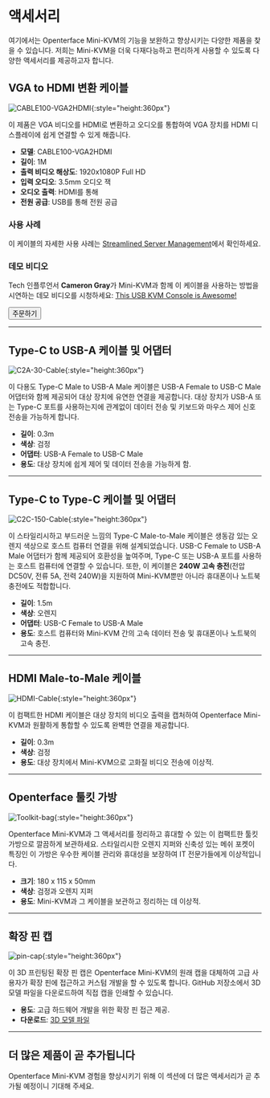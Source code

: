 # 액세서리

여기에서는 Openterface Mini-KVM의 기능을 보완하고 향상시키는 다양한 제품을 찾을 수 있습니다. 저희는 Mini-KVM을 더욱 다재다능하고 편리하게 사용할 수 있도록 다양한 액세서리를 제공하고자 합니다.

## VGA to HDMI 변환 케이블

![CABLE100-VGA2HDMI](https://assets.openterface.com/images/product/part/CABLE100-VGA2HDMI-1.webp){:style="height:360px"}

이 제품은 VGA 비디오를 HDMI로 변환하고 오디오를 통합하여 VGA 장치를 HDMI 디스플레이에 쉽게 연결할 수 있게 해줍니다.

- **모델**: CABLE100-VGA2HDMI
- **길이**: 1M
- **출력 비디오 해상도**: 1920x1080P Full HD
- **입력 오디오**: 3.5mm 오디오 잭
- **오디오 출력**: HDMI를 통해
- **전원 공급**: USB를 통해 전원 공급

### 사용 사례
이 케이블의 자세한 사용 사례는 [Streamlined Server Management](/use-cases/#streamlined-server-management)에서 확인하세요.

### 데모 비디오
Tech 인플루언서 **Cameron Gray**가 Mini-KVM과 함께 이 케이블을 사용하는 방법을 시연하는 데모 비디오를 시청하세요: [This USB KVM Console is Awesome!](https://youtu.be/xAEQpWyfY-c?si=auB5NtqHVw2C7iIK&t=1693)

<button class="md-button" onclick="window.location.href='https://www.crowdsupply.com/techxartisan/openterface-mini-kvm#products'">주문하기</button>

---

## Type-C to USB-A 케이블 및 어댑터

![C2A-30-Cable](https://assets.openterface.com/images/product/part/OP-04-CABLE30-C2A.webp){:style="height:360px"}

이 다용도 Type-C Male to USB-A Male 케이블은 USB-A Female to USB-C Male 어댑터와 함께 제공되어 대상 장치에 유연한 연결을 제공합니다. 대상 장치가 USB-A 또는 Type-C 포트를 사용하는지에 관계없이 데이터 전송 및 키보드와 마우스 제어 신호 전송을 가능하게 합니다.

- **길이**: 0.3m
- **색상**: 검정
- **어댑터**: USB-A Female to USB-C Male
- **용도**: 대상 장치에 쉽게 제어 및 데이터 전송을 가능하게 함.

---

## Type-C to Type-C 케이블 및 어댑터

![C2C-150-Cable](https://assets.openterface.com/images/product/part/OP-05-CABLE150-C2C.webp){:style="height:360px"}

이 스타일리시하고 부드러운 느낌의 Type-C Male-to-Male 케이블은 생동감 있는 오렌지 색상으로 호스트 컴퓨터 연결을 위해 설계되었습니다. USB-C Female to USB-A Male 어댑터가 함께 제공되어 호환성을 높여주며, Type-C 또는 USB-A 포트를 사용하는 호스트 컴퓨터에 연결할 수 있습니다. 또한, 이 케이블은 **240W 고속 충전**(전압 DC50V, 전류 5A, 전력 240W)을 지원하여 Mini-KVM뿐만 아니라 휴대폰이나 노트북 충전에도 적합합니다.

- **길이**: 1.5m
- **색상**: 오렌지
- **어댑터**: USB-C Female to USB-A Male
- **용도**: 호스트 컴퓨터와 Mini-KVM 간의 고속 데이터 전송 및 휴대폰이나 노트북의 고속 충전.

---

## HDMI Male-to-Male 케이블

![HDMI-Cable](https://assets.openterface.com/images/product/part/OP-03-CABLE30-HDMI.webp){:style="height:360px"}

이 컴팩트한 HDMI 케이블은 대상 장치의 비디오 출력을 캡처하여 Openterface Mini-KVM과 원활하게 통합할 수 있도록 완벽한 연결을 제공합니다.

- **길이**: 0.3m
- **색상**: 검정
- **용도**: 대상 장치에서 Mini-KVM으로 고화질 비디오 전송에 이상적.

---

## Openterface 툴킷 가방

![Toolkit-bag](https://assets.openterface.com/images/product/part/OP-06-BAG-TOOLKIT.webp){:style="height:360px"}

Openterface Mini-KVM과 그 액세서리를 정리하고 휴대할 수 있는 이 컴팩트한 툴킷 가방으로 깔끔하게 보관하세요. 스타일리시한 오렌지 지퍼와 신축성 있는 메쉬 포켓이 특징인 이 가방은 우수한 케이블 관리와 휴대성을 보장하여 IT 전문가들에게 이상적입니다.

- **크기**: 180 x 115 x 50mm
- **색상**: 검정과 오렌지 지퍼
- **용도**: Mini-KVM과 그 케이블을 보관하고 정리하는 데 이상적.

---

## 확장 핀 캡

![pin-cap](https://assets.openterface.com/images/product/part/pin-cap.webp){:style="height:360px"}

이 3D 프린팅된 확장 핀 캡은 Openterface Mini-KVM의 원래 캡을 대체하여 고급 사용자가 확장 핀에 접근하고 커스텀 개발을 할 수 있도록 합니다. GitHub 저장소에서 3D 모델 파일을 다운로드하여 직접 캡을 인쇄할 수 있습니다.

- **용도**: 고급 하드웨어 개발을 위한 확장 핀 접근 제공.
- **다운로드**: [3D 모델 파일](https://github.com/TechxArtisanStudio/Openterface_Mini-KVM_Hardware/tree/main/models)

---

## 더 많은 제품이 곧 추가됩니다

Openterface Mini-KVM 경험을 향상시키기 위해 이 섹션에 더 많은 액세서리가 곧 추가될 예정이니 기대해 주세요.